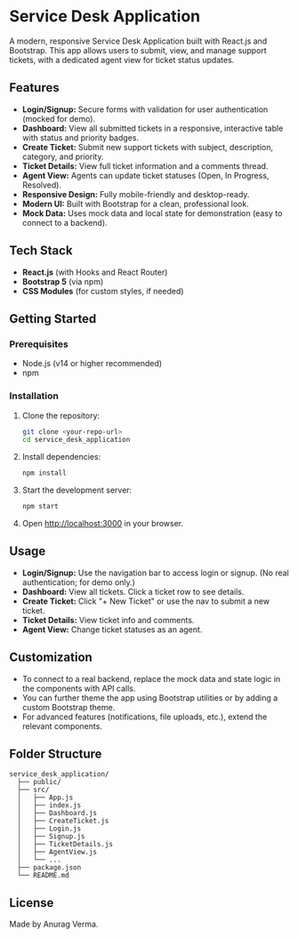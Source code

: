 # Service Desk Application

A modern, responsive Service Desk Application built with React.js and Bootstrap. This app allows users to submit, view, and manage support tickets, with a dedicated agent view for ticket status updates.

## Features

- **Login/Signup:** Secure forms with validation for user authentication (mocked for demo).
- **Dashboard:** View all submitted tickets in a responsive, interactive table with status and priority badges.
- **Create Ticket:** Submit new support tickets with subject, description, category, and priority.
- **Ticket Details:** View full ticket information and a comments thread.
- **Agent View:** Agents can update ticket statuses (Open, In Progress, Resolved).
- **Responsive Design:** Fully mobile-friendly and desktop-ready.
- **Modern UI:** Built with Bootstrap for a clean, professional look.
- **Mock Data:** Uses mock data and local state for demonstration (easy to connect to a backend).

## Tech Stack

- **React.js** (with Hooks and React Router)
- **Bootstrap 5** (via npm)
- **CSS Modules** (for custom styles, if needed)

## Getting Started

### Prerequisites
- Node.js (v14 or higher recommended)
- npm

### Installation
1. Clone the repository:
   ```bash
   git clone <your-repo-url>
   cd service_desk_application
   ```
2. Install dependencies:
   ```bash
   npm install
   ```
3. Start the development server:
   ```bash
   npm start
   ```
4. Open [http://localhost:3000](http://localhost:3000) in your browser.

## Usage
- **Login/Signup:** Use the navigation bar to access login or signup. (No real authentication; for demo only.)
- **Dashboard:** View all tickets. Click a ticket row to see details.
- **Create Ticket:** Click "+ New Ticket" or use the nav to submit a new ticket.
- **Ticket Details:** View ticket info and comments.
- **Agent View:** Change ticket statuses as an agent.

## Customization
- To connect to a real backend, replace the mock data and state logic in the components with API calls.
- You can further theme the app using Bootstrap utilities or by adding a custom Bootstrap theme.
- For advanced features (notifications, file uploads, etc.), extend the relevant components.

## Folder Structure
```
service_desk_application/
  ├── public/
  ├── src/
  │   ├── App.js
  │   ├── index.js
  │   ├── Dashboard.js
  │   ├── CreateTicket.js
  │   ├── Login.js
  │   ├── Signup.js
  │   ├── TicketDetails.js
  │   ├── AgentView.js
  │   └── ...
  ├── package.json
  └── README.md
```

## License

Made by Anurag Verma.
